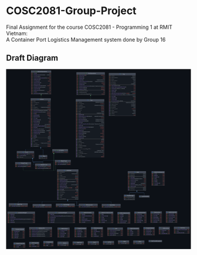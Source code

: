 # COSC2081-Group-Project
Final Assignment for the course COSC2081 - Programming 1 at RMIT Vietnam:  
A Container Port Logistics Management system done by Group 16 

## Draft Diagram</h1>
![Draft Diagram](logistics.png)

